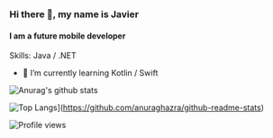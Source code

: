 ### Hi there 👋, my name is Javier
#### I am a future mobile developer

Skills: Java / .NET

- 🌱 I’m currently learning Kotlin / Swift 

![Anurag's github stats](https://github-readme-stats.vercel.app/api?username=bitbiird&show_icons=true&theme=radical)

![Top Langs](https://github-readme-stats.vercel.app/api/top-langs/?username=bitbiird&layout=compact)](https://github.com/anuraghazra/github-readme-stats)

![Profile views](https://gpvc.arturio.dev/bitbiird)  



